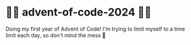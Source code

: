 # 🧑‍🎄 advent-of-code-2024 🧑‍🎄

Doing my first year of Advent of Code! I'm trying to limit myself to a time limit each day, so don't mind the mess 🧹
